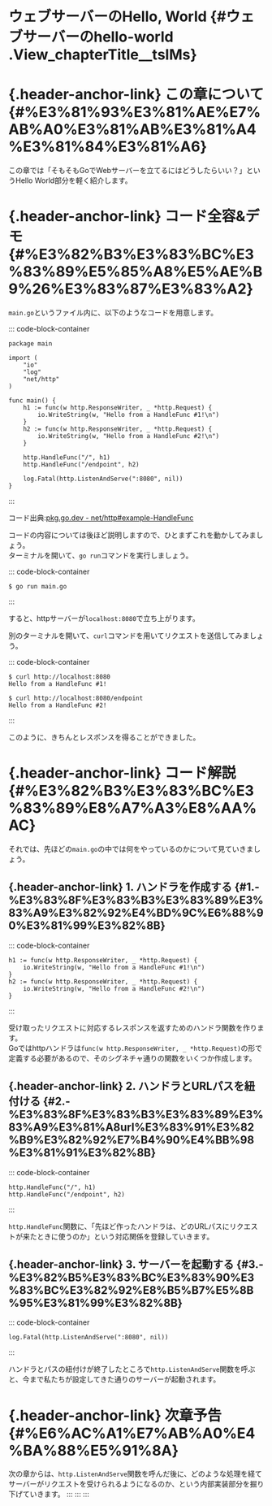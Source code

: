# ウェブサーバーのHello, World {#ウェブサーバーのhello-world .View_chapterTitle__tslMs}

# [](#%E3%81%93%E3%81%AE%E7%AB%A0%E3%81%AB%E3%81%A4%E3%81%84%E3%81%A6){.header-anchor-link} この章について {#%E3%81%93%E3%81%AE%E7%AB%A0%E3%81%AB%E3%81%A4%E3%81%84%E3%81%A6}

この章では「そもそもGoでWebサーバーを立てるにはどうしたらいい？」というHello
World部分を軽く紹介します。

# [](#%E3%82%B3%E3%83%BC%E3%83%89%E5%85%A8%E5%AE%B9%26%E3%83%87%E3%83%A2){.header-anchor-link} コード全容&デモ {#%E3%82%B3%E3%83%BC%E3%83%89%E5%85%A8%E5%AE%B9%26%E3%83%87%E3%83%A2}

`main.go`というファイル内に、以下のようなコードを用意します。

::: code-block-container
``` language-go
package main

import (
    "io"
    "log"
    "net/http"
)

func main() {
    h1 := func(w http.ResponseWriter, _ *http.Request) {
        io.WriteString(w, "Hello from a HandleFunc #1!\n")
    }
    h2 := func(w http.ResponseWriter, _ *http.Request) {
        io.WriteString(w, "Hello from a HandleFunc #2!\n")
    }

    http.HandleFunc("/", h1)
    http.HandleFunc("/endpoint", h2)

    log.Fatal(http.ListenAndServe(":8080", nil))
}
```
:::

コード出典:[pkg.go.dev -
net/http#example-HandleFunc](https://pkg.go.dev/net/http#example-HandleFunc)

コードの内容については後ほど説明しますので、ひとまずこれを動かしてみましょう。\
ターミナルを開いて、`go run`コマンドを実行しましょう。

::: code-block-container
``` language-bash
$ go run main.go
```
:::

すると、httpサーバーが`localhost:8080`で立ち上がります。

別のターミナルを開いて、`curl`コマンドを用いてリクエストを送信してみましょう。

::: code-block-container
``` language-bash
$ curl http://localhost:8080
Hello from a HandleFunc #1!

$ curl http://localhost:8080/endpoint
Hello from a HandleFunc #2!
```
:::

このように、きちんとレスポンスを得ることができました。

# [](#%E3%82%B3%E3%83%BC%E3%83%89%E8%A7%A3%E8%AA%AC){.header-anchor-link} コード解説 {#%E3%82%B3%E3%83%BC%E3%83%89%E8%A7%A3%E8%AA%AC}

それでは、先ほどの`main.go`の中では何をやっているのかについて見ていきましょう。

## [](#1.-%E3%83%8F%E3%83%B3%E3%83%89%E3%83%A9%E3%82%92%E4%BD%9C%E6%88%90%E3%81%99%E3%82%8B){.header-anchor-link} 1. ハンドラを作成する {#1.-%E3%83%8F%E3%83%B3%E3%83%89%E3%83%A9%E3%82%92%E4%BD%9C%E6%88%90%E3%81%99%E3%82%8B}

::: code-block-container
``` language-go
h1 := func(w http.ResponseWriter, _ *http.Request) {
    io.WriteString(w, "Hello from a HandleFunc #1!\n")
}
h2 := func(w http.ResponseWriter, _ *http.Request) {
    io.WriteString(w, "Hello from a HandleFunc #2!\n")
}
```
:::

受け取ったリクエストに対応するレスポンスを返すためのハンドラ関数を作ります。\
Goではhttpハンドラは`func(w http.ResponseWriter, _ *http.Request)`の形で定義する必要があるので、そのシグネチャ通りの関数をいくつか作成します。

## [](#2.-%E3%83%8F%E3%83%B3%E3%83%89%E3%83%A9%E3%81%A8url%E3%83%91%E3%82%B9%E3%82%92%E7%B4%90%E4%BB%98%E3%81%91%E3%82%8B){.header-anchor-link} 2. ハンドラとURLパスを紐付ける {#2.-%E3%83%8F%E3%83%B3%E3%83%89%E3%83%A9%E3%81%A8url%E3%83%91%E3%82%B9%E3%82%92%E7%B4%90%E4%BB%98%E3%81%91%E3%82%8B}

::: code-block-container
``` language-go
http.HandleFunc("/", h1)
http.HandleFunc("/endpoint", h2)
```
:::

`http.HandleFunc`関数に、「先ほど作ったハンドラは、どのURLパスにリクエストが来たときに使うのか」という対応関係を登録していきます。

## [](#3.-%E3%82%B5%E3%83%BC%E3%83%90%E3%83%BC%E3%82%92%E8%B5%B7%E5%8B%95%E3%81%99%E3%82%8B){.header-anchor-link} 3. サーバーを起動する {#3.-%E3%82%B5%E3%83%BC%E3%83%90%E3%83%BC%E3%82%92%E8%B5%B7%E5%8B%95%E3%81%99%E3%82%8B}

::: code-block-container
``` language-go
log.Fatal(http.ListenAndServe(":8080", nil))
```
:::

ハンドラとパスの紐付けが終了したところで`http.ListenAndServe`関数を呼ぶと、今まで私たちが設定してきた通りのサーバーが起動されます。

# [](#%E6%AC%A1%E7%AB%A0%E4%BA%88%E5%91%8A){.header-anchor-link} 次章予告 {#%E6%AC%A1%E7%AB%A0%E4%BA%88%E5%91%8A}

次の章からは、`http.ListenAndServe`関数を呼んだ後に、どのような処理を経てサーバーがリクエストを受けられるようになるのか、という内部実装部分を掘り下げていきます。
:::
:::
:::

